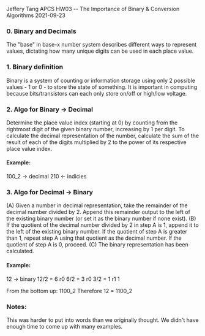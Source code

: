 Jeffery Tang
APCS
HW03 -- The Importance of Binary & Conversion Algorithms
2021-09-23

### 0. Binary and Decimals
The "base" in base-x number system describes different ways to represent values, dictating how many unique digits can be used in each place value.

### 1. Binary definition
Binary is a system of counting or information storage using only 2 possible values - 1 or 0 - to store the state of something. It is important in computing because bits/transistors can each only store on/off or high/low voltage.

### 2. Algo for Binary -> Decimal
Determine the place value index (starting at 0) by counting from the rightmost digit of the given binary number, increasing by 1 per digit.
To calculate the decimal representation of the number, calculate the sum of the result of each of the digits multiplied by 2 to the power of its respective place value index.

#### Example:
100\_2 -> decimal
210 <- indicies

### 3. Algo for Decimal -> Binary
(A) Given a number in decimal representation, take the remainder of the decimal number divided by 2. Append this remainder output to the left of the existing binary number (or set it as the binary number if none exist).
(B) If the quotient of the decimal number divided by 2 in step A is 1, append it to the left of the existing binary number. If the quotient of step A is greater than 1, repeat step A using that quotient as the decimal number. If the quotient of step A is 0, proceed.
(C) The binary representation has been calculated.

#### Example:
12 -> binary
12/2 = 6 r0
6/2  = 3 r0
3/2  = 1 r1
          1

From the bottom up: 1100\_2
Therefore 12 = 1100\_2

### Notes:
This was harder to put into words than we originally thought. We didn't have enough time to come up with many examples.
